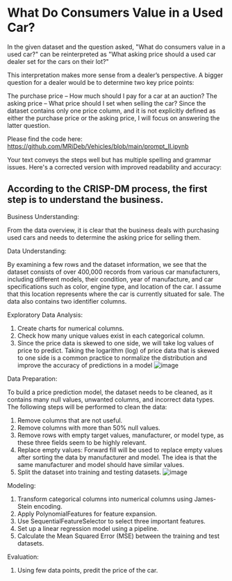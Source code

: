 # What Do Consumers Value in a Used Car?
In the given dataset and the question asked, "What do consumers value in a used car?" can be reinterpreted as "What asking price should a used car dealer set for the cars on their lot?"

This interpretation makes more sense from a dealer’s perspective. A bigger question for a dealer would be to determine two key price points:

The purchase price – How much should I pay for a car at an auction?
The asking price – What price should I set when selling the car?
Since the dataset contains only one price column, and it is not explicitly defined as either the purchase price or the asking price, I will focus on answering the latter question.

Please find the code here: https://github.com/MRiDeb/Vehicles/blob/main/prompt_II.ipynb


Your text conveys the steps well but has multiple spelling and grammar issues. Here's a corrected version with improved readability and accuracy:

## According to the CRISP-DM process, the first step is to understand the business.

Business Understanding:

From the data overview, it is clear that the business deals with purchasing used cars and needs to determine the asking price for selling them.

Data Understanding:

By examining a few rows and the dataset information, we see that the dataset consists of over 400,000 records from various car manufacturers, including different models, their condition, year of manufacture, and car specifications such as color, engine type, and location of the car. I assume that this location represents where the car is currently situated for sale. The data also contains two identifier columns.

Exploratory Data Analysis:
1. Create charts for numerical columns.
2. Check how many unique values exist in each categorical column.
3. Since the price data is skewed to one side, we will take log values of price to predict. Taking the logarithm (log) of price data that is skewed to one side is a common practice to normalize the distribution and improve the accuracy of predictions in a model
![image](https://github.com/user-attachments/assets/9ac683f3-50c0-4184-88d7-3a6e6cbae401)

Data Preparation:

To build a price prediction model, the dataset needs to be cleaned, as it contains many null values, unwanted columns, and incorrect data types. The following steps will be performed to clean the data:

1. Remove columns that are not useful.
2. Remove columns with more than 50% null values.
3. Remove rows with empty target values, manufacturer, or model type, as these three fields seem to be highly relevant.
4. Replace empty values: Forward fill will be used to replace empty values after sorting the data by manufacturer and model. The idea is that the same manufacturer and model should have similar values.
5. Split the dataset into training and testing datasets.
![image](https://github.com/user-attachments/assets/9232a0f1-e6a8-4c5f-9854-9504ece5cfd4)

Modeling:
1. Transform categorical columns into numerical columns using James-Stein encoding.
2. Apply PolynomialFeatures for feature expansion.
3. Use SequentialFeatureSelector to select three important features.
4. Set up a linear regression model using a pipeline.
5. Calculate the Mean Squared Error (MSE) between the training and test datasets.

Evaluation:
1. Using few data points, predit the price of the car. 
